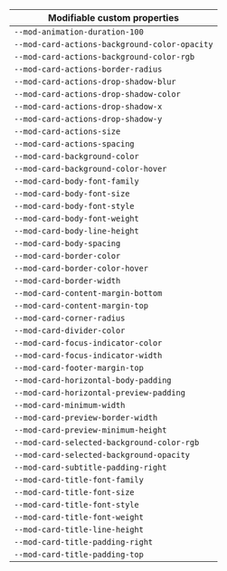 | Modifiable custom properties |
| --- |
| `--mod-animation-duration-100` |
| `--mod-card-actions-background-color-opacity` |
| `--mod-card-actions-background-color-rgb` |
| `--mod-card-actions-border-radius` |
| `--mod-card-actions-drop-shadow-blur` |
| `--mod-card-actions-drop-shadow-color` |
| `--mod-card-actions-drop-shadow-x` |
| `--mod-card-actions-drop-shadow-y` |
| `--mod-card-actions-size` |
| `--mod-card-actions-spacing` |
| `--mod-card-background-color` |
| `--mod-card-background-color-hover` |
| `--mod-card-body-font-family` |
| `--mod-card-body-font-size` |
| `--mod-card-body-font-style` |
| `--mod-card-body-font-weight` |
| `--mod-card-body-line-height` |
| `--mod-card-body-spacing` |
| `--mod-card-border-color` |
| `--mod-card-border-color-hover` |
| `--mod-card-border-width` |
| `--mod-card-content-margin-bottom` |
| `--mod-card-content-margin-top` |
| `--mod-card-corner-radius` |
| `--mod-card-divider-color` |
| `--mod-card-focus-indicator-color` |
| `--mod-card-focus-indicator-width` |
| `--mod-card-footer-margin-top` |
| `--mod-card-horizontal-body-padding` |
| `--mod-card-horizontal-preview-padding` |
| `--mod-card-minimum-width` |
| `--mod-card-preview-border-width` |
| `--mod-card-preview-minimum-height` |
| `--mod-card-selected-background-color-rgb` |
| `--mod-card-selected-background-opacity` |
| `--mod-card-subtitle-padding-right` |
| `--mod-card-title-font-family` |
| `--mod-card-title-font-size` |
| `--mod-card-title-font-style` |
| `--mod-card-title-font-weight` |
| `--mod-card-title-line-height` |
| `--mod-card-title-padding-right` |
| `--mod-card-title-padding-top` |